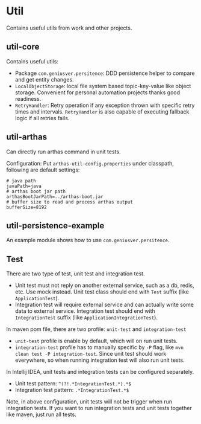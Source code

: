 # Util

Contains useful utils from work and other projects.

## util-core

Contains useful utils:

- Package `com.geniusver.persitence`: DDD persistence helper to compare and get entity changes.
- `LocalObjectStorage`: local file system based topic-key-value like object storage. Convenient for personal automation
  projects thanks good readiness.
- `RetryHandler`: Retry operation if any exception thrown with specific retry times and intervals. `RetryHandler` is
  also capable of executing fallback logic if all retries fails.

## util-arthas

Can directly run arthas command in unit tests.

Configuration:
Put `arthas-util-config.properties` under classpath, following are default settings:

```properties
# java path
javaPath=java
# arthas boot jar path
arthasBootJarPath=../arthas-boot.jar
# buffer size to read and process arthas output
bufferSize=8192
```

## util-persistence-example

An example module shows how to use `com.geniusver.persitence`.

## Test

There are two type of test, unit test and integration test.

- Unit test must not reply on another external service, such as a db, redis, etc. Use mock instead. Unit test class
  should end with `Test` suffix (like `ApplicationTest`).
- Integration test will require external service and can actually write some data to external service. Integration test
  should end with `IntegrationTest` suffix (like `ApplicationIntegrationTest`).

In maven pom file, there are two profile: `unit-test` and `integration-test`

- `unit-test` profile is enable by default, which will on run unit tests.
- `integration-test` profile has to manually specific by `-P` flag, like `mvn clean test -P integration-test`. Since
  unit test should work everywhere, so when running integration test will also run unit tests.

In Intellij IDEA, unit tests and integration tests can be configured separately.

- Unit test pattern: `^(?!.*IntegrationTest.*).*$`
- Integration test pattern: `.*IntegrationTest.*$`

Note, in above configuration, unit tests will not be trigger when run integration tests. If you want to run integration
tests and unit tests together like maven, just run all tests.


